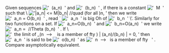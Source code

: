 Given sequences
!['  (a\_n)  '](../dictionary/equation_images/20235.3..png) and
!['  (b\_n)  '](../dictionary/equation_images/20235.4..png) , if there
is a constant !['  M  '](../dictionary/equation_images/20235.5..png)
such that \\
!['|a\_n| \<= M|b\_n| //quad (for all )n, '](../dictionary/equation_images/20235.1..png)
then we write
!['  a\_n = O(b\_n)  '](../dictionary/equation_images/20235.6..png) ,
read \` !['  a\_n  '](../dictionary/equation_images/20235.7..png) is big
Oh of !['  b\_n  '](../dictionary/equation_images/20235.8..png) \\'.
Similarly for two functions on a set. If
!['  a\_n=O(b\_n)  '](../dictionary/equation_images/20235.9..png) and
!['  b\_n=O(a\_n)  '](../dictionary/equation_images/20235.10..png) we
write
!['  a\_n =  //Theta (b\_n)  '](../dictionary/equation_images/20235.11..png)
. If \\
!['  the limit of \_(n  --\>    is a member of fty ) | (a\_n)/(b\_n) | = 0, '](../dictionary/equation_images/20235.2..png)
then !['  a\_n  '](../dictionary/equation_images/20235.12..png) is said
to be !['  o(b\_n)  '](../dictionary/equation_images/20235.13..png) as
!['  n  --\>   is a member of fty   '](../dictionary/equation_images/20235.14..png)
. Compare asymptotically equivalent.
